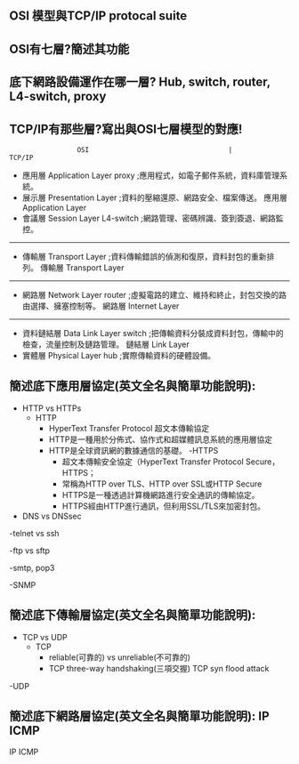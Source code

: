 ## OSI 模型與TCP/IP protocal suite
## OSI有七層?簡述其功能
## 底下網路設備運作在哪一層? Hub, switch, router, L4-switch, proxy
## TCP/IP有那些層?寫出與OSI七層模型的對應!
                     OSI                                   |                                           TCP/IP
  - 應用層 Application Layer     proxy      ;應用程式，如電子郵件系統，資料庫管理系統。  
  - 展示層 Presentation Layer               ;資料的壓縮還原、網路安全、檔案傳送。                           應用層 Application Layer
  - 會議層 Session Layer         L4-switch  ;網路管理、密碼辨識、簽到簽退、網路監控。   
---------------------------------------------------------------------------------------------------------------- 
  - 傳輸層 Transport Layer                  ;資料傳輸錯誤的偵測和復原，資料封包的重新排列。	                傳輸層 Transport Layer
---------------------------------------------------------------------------------------------------------------- 
  - 網路層 Network Layer         router     ;虛擬電路的建立、維持和終止，封包交換的路由選擇、擁塞控制等。     網路層 Internet Layer
---------------------------------------------------------------------------------------------------------------- 
  - 資料鏈結層 Data Link Layer   switch     ;把傳輸資料分裝成資料封包，傳輸中的檢查，流量控制及鏈路管理。     鏈結層 Link Layer
  - 實體層 Physical Layer        hub        ;實際傳輸資料的硬體設備。


## 簡述底下應用層協定(英文全名與簡單功能說明):
 - HTTP vs HTTPs
      - HTTP
        - HyperText Transfer Protocol 超文本傳輸協定
        - HTTP是一種用於分佈式、協作式和超媒體訊息系統的應用層協定
        - HTTP是全球資訊網的數據通信的基礎。
        -HTTPS
          - 超文本傳輸安全協定（HyperText Transfer Protocol Secure，HTTPS；
          - 常稱為HTTP over TLS、HTTP over SSL或HTTP Secure
          - HTTPS是一種透過計算機網路進行安全通訊的傳輸協定。
          - HTTPS經由HTTP進行通訊，但利用SSL/TLS來加密封包。
 - DNS vs DNSsec

 -telnet vs ssh
 
 -ftp vs sftp
 
 -smtp, pop3
 
 -SNMP
## 簡述底下傳輸層協定(英文全名與簡單功能說明):
 - TCP vs UDP
    - TCP
      - reliable(可靠的) vs unreliable(不可靠的)
      - TCP three-way handshaking(三項交握)
    TCP syn flood attack

 -UDP
## 簡述底下網路層協定(英文全名與簡單功能說明): IP ICMP
IP
ICMP
